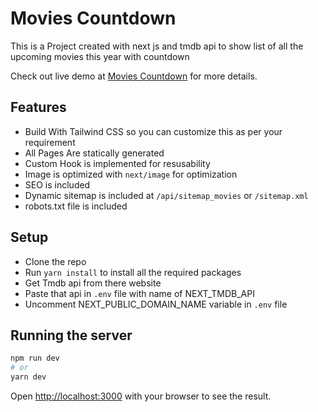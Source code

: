 # Movies Countdown
This is a Project created with next js and tmdb api to show list of all the upcoming movies this year with countdown


Check out live demo at [Movies Countdown](https://movies-countdown.vercel.app) for more details.
## Features
- Build With Tailwind CSS so you can customize this as per your requirement
- All Pages Are statically generated 
- Custom Hook is implemented for resusability
- Image is optimized with ``next/image`` for optimization
- SEO is included
- Dynamic sitemap is included at `/api/sitemap_movies`  or `/sitemap.xml`
- robots.txt file is included


## Setup 

- Clone the repo 
- Run ``yarn install`` to install all the required packages
- Get Tmdb api from there website
- Paste that api in ``.env`` file with name of NEXT_TMDB_API
- Uncomment NEXT_PUBLIC_DOMAIN_NAME variable in ``.env`` file
  
## Running the server 



```bash
npm run dev
# or
yarn dev
```

Open [http://localhost:3000](http://localhost:3000) with your browser to see the result.

